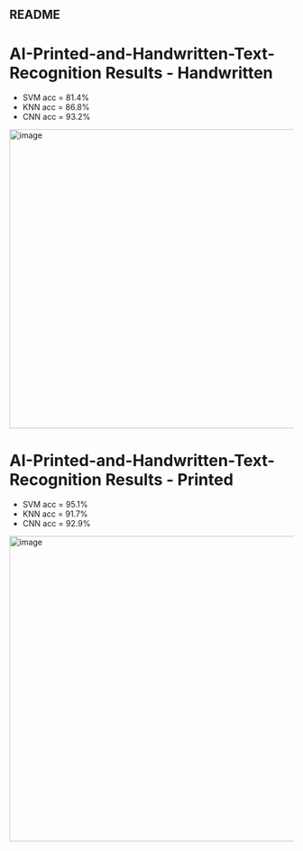 ## README

# AI-Printed-and-Handwritten-Text-Recognition Results - Handwritten
* SVM acc = 81.4%
* KNN acc = 86.8%
* CNN acc = 93.2%

<img width="531" alt="image" src="https://user-images.githubusercontent.com/58704773/181640925-c21f285d-0731-4041-b220-990787825773.png">

# AI-Printed-and-Handwritten-Text-Recognition Results - Printed
* SVM acc = 95.1%
* KNN acc = 91.7%
* CNN acc = 92.9%

<img width="542" alt="image" src="https://user-images.githubusercontent.com/58704773/181641078-37117b98-f80d-4482-a1ee-315b52a15eec.png">

